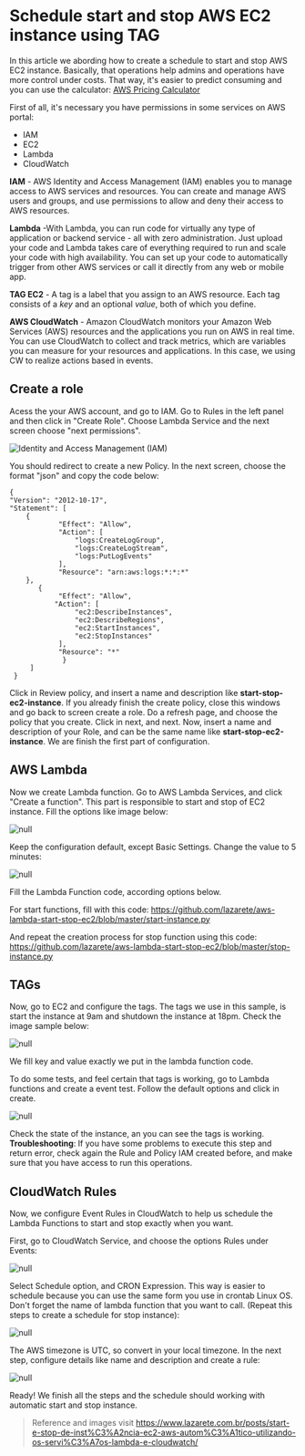 # Schedule start and stop AWS EC2 instance using TAG

In this article we abording how to create a schedule to start and stop AWS EC2 instance.
Basically, that operations help admins and operations have more control under costs. That way, it's easier to predict consuming and you can use the calculator:  [AWS Pricing Calculator](https://calculator.aws/#/)

First of all, it's necessary you have permissions in some services on AWS portal:
- IAM
- EC2
- Lambda
- CloudWatch

**IAM**  - AWS Identity and Access Management (IAM) enables you to manage access to AWS services and resources. You can create and manage AWS users and groups, and use permissions to allow and deny their access to AWS resources.

**Lambda**  -With Lambda, you can run code for virtually any type of application or backend service - all with zero administration. Just upload your code and Lambda takes care of everything required to run and scale your code with high availability. You can set up your code to automatically trigger from other AWS services or call it directly from any web or mobile app.

**TAG EC2** -  A tag is a label that you assign to an AWS resource. Each tag consists of a _key_ and an optional _value_, both of which you define.

**AWS CloudWatch**  - Amazon CloudWatch monitors your Amazon Web Services (AWS) resources and the applications you run on AWS in real time. You can use CloudWatch to collect and track metrics, which are variables you can measure for your resources and applications. In this case, we using CW to realize actions based in events.

## Create a role
Acess the your AWS account, and go to IAM.
Go to Rules in the left panel and then click in "Create Role".
Choose Lambda Service and the next screen choose "next permissions".

![Identity and Access Management (IAM)](https://www.lazarete.com.br/images/uploads/funcao-lambda-step-02.1.png)

You should redirect to create a new Policy.
In the next screen, choose the format "json" and copy the code below:
    
    {
    "Version": "2012-10-17",
    "Statement": [
        {
                "Effect": "Allow",
                "Action": [
                    "logs:CreateLogGroup",
                    "logs:CreateLogStream",
                    "logs:PutLogEvents"
                ],
                "Resource": "arn:aws:logs:*:*:*"
        },
           {
                "Effect": "Allow",
               "Action": [
                    "ec2:DescribeInstances",
                    "ec2:DescribeRegions",
                    "ec2:StartInstances",
                    "ec2:StopInstances"
                ],
                "Resource": "*"
                 }
         ]
     }

Click in Review policy, and insert a name and description like **start-stop-ec2-instance**.
If you already finish the create policy, close this windows and go back to screen create a role.
Do a refresh page, and choose the policy that you create.
Click in next, and next.
Now, insert a name and description of your Role, and can be the same name like **start-stop-ec2-instance**.
We are finish the first part of configuration.

## AWS Lambda
Now we create Lambda function. 
Go to AWS Lambda Services, and click "Create a function". This part is responsible to start and stop of EC2 instance. Fill the options like image below:

![null](https://www.lazarete.com.br/images/uploads/lambda-step-03.png)

Keep the configuration default, except Basic Settings. Change the value to 5 minutes:

![null](https://www.lazarete.com.br/images/uploads/lambda-step-07.png)

Fill the Lambda Function code, according options below.

For start functions, fill with this code: https://github.com/lazarete/aws-lambda-start-stop-ec2/blob/master/start-instance.py

And repeat the creation process for stop function using this code: https://github.com/lazarete/aws-lambda-start-stop-ec2/blob/master/stop-instance.py

## TAGs

Now, go to EC2 and configure the tags. The tags we use in this sample, is start the instance at 9am and shutdown the instance at 18pm. Check the image sample below:

![null](https://www.lazarete.com.br/images/uploads/add-tags.png)

We fill key and value exactly we put in the lambda function code.

To do some tests, and feel certain that tags is working, go to Lambda functions and create a event test. Follow the default options and click in create.

![null](https://www.lazarete.com.br/images/uploads/stop-test.png)

Check the state of the instance, an you can see the tags is working.
**Troubleshooting**: If you have some problems to execute this step and return error, check again the Rule and Policy IAM created before, and make sure that you have access to run this operations.

## CloudWatch Rules

Now, we configure Event Rules in CloudWatch to help us schedule the Lambda Functions to start and stop exactly when you want. 

First, go to CloudWatch Service, and choose the options Rules under Events:

![null](https://www.lazarete.com.br/images/uploads/create-rule-cloudwatch.png)

Select Schedule option, and CRON Expression. This way is easier to schedule because you can use the same form you use in crontab Linux OS. Don't forget the name of lambda function that you want to call. (Repeat this steps to create a schedule for stop instance):

![null](https://www.lazarete.com.br/images/uploads/create-rule-cloudwatch-step-1.png)

The AWS timezone is UTC, so convert in your local timezone.
In the next step, configure details like name and description and create a rule:

![null](https://www.lazarete.com.br/images/uploads/create-rule-cloudwatch-step-2.png)

Ready! We finish all the steps and the schedule should working with automatic start and stop instance.

> Reference and images visit https://www.lazarete.com.br/posts/start-e-stop-de-inst%C3%A2ncia-ec2-aws-autom%C3%A1tico-utilizando-os-servi%C3%A7os-lambda-e-cloudwatch/
